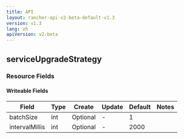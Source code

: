 ```yaml
---
title: API
layout: rancher-api-v2-beta-default-v1.3
version: v1.3
lang: zh
apiVersion: v2-beta
---
```


## serviceUpgradeStrategy



### Resource Fields

#### Writeable Fields

Field | Type | Create | Update | Default | Notes
---|---|---|---|---|---
batchSize | int | Optional | - | 1 | 
intervalMillis | int | Optional | - | 2000 | 



<br>
